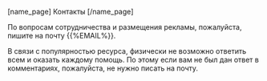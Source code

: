 [name_page] Контакты [/name_page]

По вопросам сотрудничества и размещения рекламы, пожалуйста, пишите на почту {{%EMAIL%}}.

В связи с популярностью ресурса, физически не возможно ответить всем и оказать каждому помощь. По этому если вам не был дан ответ в комментариях, пожалуйста, не нужно писать на почту.
